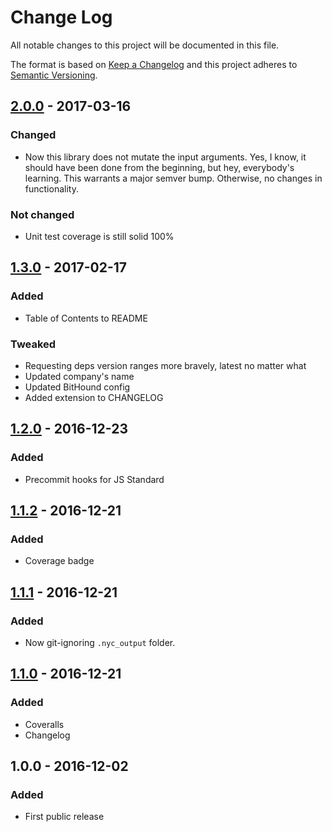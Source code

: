 # Change Log
All notable changes to this project will be documented in this file.

The format is based on [Keep a Changelog](http://keepachangelog.com/)
and this project adheres to [Semantic Versioning](http://semver.org/).

## [2.0.0] - 2017-03-16
### Changed
- Now this library does not mutate the input arguments. Yes, I know, it should have been done from the beginning, but hey, everybody's learning. This warrants a major semver bump. Otherwise, no changes in functionality.

### Not changed
- Unit test coverage is still solid 100%

## [1.3.0] - 2017-02-17
### Added
- Table of Contents to README

### Tweaked
- Requesting deps version ranges more bravely, latest no matter what
- Updated company's name
- Updated BitHound config
- Added extension to CHANGELOG

## [1.2.0] - 2016-12-23
### Added
- Precommit hooks for JS Standard

## [1.1.2] - 2016-12-21
### Added
- Coverage badge

## [1.1.1] - 2016-12-21
### Added
- Now git-ignoring `.nyc_output` folder.

## [1.1.0] - 2016-12-21
### Added
- Coveralls
- Changelog

## 1.0.0 - 2016-12-02
### Added
- First public release

[1.1.0]: https://github.com/codsen/object-set-all-values-to/compare/v1.0.0...v1.1.0
[1.1.1]: https://github.com/codsen/object-set-all-values-to/compare/v1.1.0...v1.1.1
[1.1.2]: https://github.com/codsen/object-set-all-values-to/compare/v1.1.1...v1.1.2
[1.2.0]: https://github.com/codsen/object-set-all-values-to/compare/v1.1.2...v1.2.0
[1.3.0]: https://github.com/codsen/object-set-all-values-to/compare/v1.2.0...v1.3.0
[2.0.0]: https://github.com/codsen/object-set-all-values-to/compare/v1.3.2...v2.0.0
